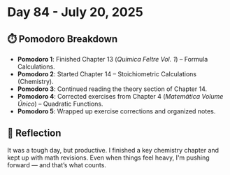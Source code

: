 # Day 84 - July 20, 2025

## ⏱️ Pomodoro Breakdown

- **Pomodoro 1**: Finished Chapter 13 (*Química Feltre Vol. 1*) – Formula Calculations.
- **Pomodoro 2**: Started Chapter 14 – Stoichiometric Calculations (Chemistry).
- **Pomodoro 3**: Continued reading the theory section of Chapter 14.
- **Pomodoro 4**: Corrected exercises from Chapter 4 (*Matemática Volume Único*) – Quadratic Functions.
- **Pomodoro 5**: Wrapped up exercise corrections and organized notes.

## 💬 Reflection

It was a tough day, but productive. I finished a key chemistry chapter and kept up with math revisions. Even when things feel heavy, I'm pushing forward — and that’s what counts.
